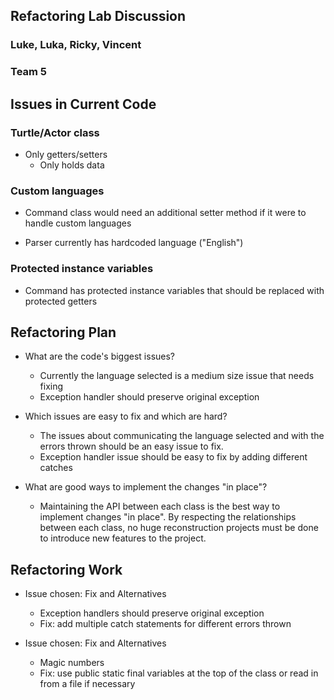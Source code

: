 ## Refactoring Lab Discussion
### Luke, Luka, Ricky, Vincent
### Team 5


## Issues in Current Code

### Turtle/Actor class
* Only getters/setters
    * Only holds data

### Custom languages
* Command class would need an additional setter method if it were to handle custom languages

* Parser currently has hardcoded language ("English")

### Protected instance variables
* Command has protected instance variables that should be replaced with protected getters



## Refactoring Plan

* What are the code's biggest issues?
    * Currently the language selected is a medium size issue that needs fixing
    * Exception handler should preserve original exception

* Which issues are easy to fix and which are hard?
    * The issues about communicating the language selected and with the errors thrown should be an easy issue to fix.
    * Exception handler issue should be easy to fix by adding different catches

* What are good ways to implement the changes "in place"?
    * Maintaining the API between each class is the best way to implement changes "in place". By respecting the relationships between each class, no huge reconstruction projects must be done to introduce new features to the project.



## Refactoring Work

* Issue chosen: Fix and Alternatives
    * Exception handlers should preserve original exception
    * Fix: add multiple catch statements for different errors thrown

* Issue chosen: Fix and Alternatives
    * Magic numbers
    * Fix: use public static final variables at the top of the class or read in from a file if necessary
